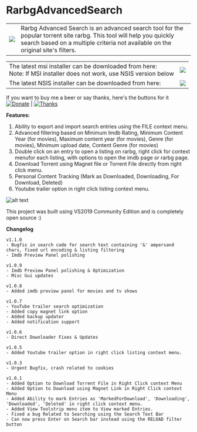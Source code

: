# RarbgAdvancedSearch

<table style="width:100%">
  <tr>
    <td><img src="https://i.postimg.cc/BnFj6nXH/Webp-net-resizeimage.png"></td>
    <td>Rarbg Advanced Search is an advanced search tool for the popular torrent site rarbg. This tool will help you quickly search based on a multiple criteria not available on the original site's filters.</td>    
  </tr>
</table>

<table style="width:100%">
  <tr>
    <td>The latest msi installer can be downloaded from here:<br/>Note: If MSI installer does not work, use NSIS version below</td>
    <td><a href="https://raw.githubusercontent.com/ashvin-bhuttoo/RarbgAdvancedSearch/master/RarbgAdvancedSearchSetup/Release/RarbgAdvancedSearchSetup.msi"><img src="http://icons.iconarchive.com/icons/dtafalonso/android-lollipop/32/Downloads-icon.png"></a> </td>    
  </tr>
   <tr>
    <td>The latest NSIS installer can be downloaded from here:</td>
    <td><a href="https://github.com/ashvin-bhuttoo/RarbgAdvancedSearch/releases/download/1.1.0/RarbgAdvancedSearch_nsis_v1.1.0.exe"><img src="http://icons.iconarchive.com/icons/dtafalonso/android-lollipop/32/Downloads-icon.png"></a> </td>    
  </tr>
</table>

If you want to buy me a beer or say thanks, here's the buttons for it<br/>
[![Donate](https://img.shields.io/badge/Donate-PayPal-green.svg)](https://paypal.me/ABhuttoo?locale.x=en_US) | [![Thanks](https://img.shields.io/badge/Say%20Thanks-!-1EAEDB.svg)](https://saythanks.io/to/ashvin.bhuttoo%40gmail.com)

<b>Features:</b>
1. Ability to export and import search entries using the FILE context menu.
2. Advanced filtering based on Minimum Imdb Rating, Minimum Content Year (for movies), Maximum content year (for movies), Genre (for movies), Minimum upload date, Content Genre (for movies)
3. Double click on an entry to open a listing on rarbg, right click for context menufor each listing, with options to open the imdb page or rarbg page.
4. Download Torrent using Magnet file or Torrent File directly from right click menu.
5. Personal Content Tracking (Mark as Downloaded, Downloading, For Download, Deleted)
6. Youtube trailer option in right click listing context menu.

![alt text](https://i.imgur.com/CUxcDr7.png)

This project was built using VS2019 Community Edition and is completely open source :)

<b>Changelog</b>
```
v1.1.0
- Bugfix in search code for search text containing '&' ampersand chars, fixed url encoding & listing filtering
- Imdb Preview Panel polishing 

v1.0.9
- Imdb Preview Panel polishing & Optimization
- Misc Gui updates

v1.0.8
- Added imdb preview panel for movies and tv shows

v1.0.7
- YouTube trailer search optimization
- Added copy magnet link option
- Added backup updater
- Added notification support

v1.0.6
- Direct Downloader Fixes & Updates

v1.0.5
- Added Youtube trailer option in right click listing context menu.

v1.0.3
- Urgent Bugfix, crash related to cookies

v1.0.1
- Added Option to Download Torrent File in Right Click context Menu
- Added Option to Download using Magnet Link in Right Click context Menu
- Added Ability to mark Entries as 'MarkedForDownload', 'Downloading', 'Downloaded', 'Deleted' in right click context menu. 
- Added View Toolstrip menu item to View marked Entries.
- Fixed a bug Related to Searching using the Search Text Bar
- Can now press Enter on Search bar instead using the RELOAD filter button
```
